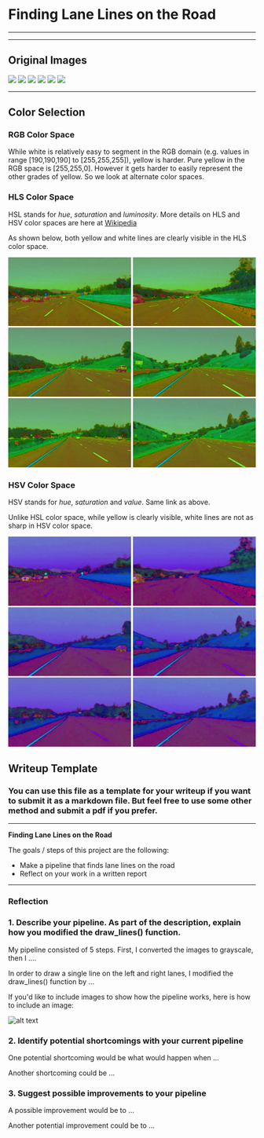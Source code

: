 # **Finding Lane Lines on the Road**

---

[//]: # (Image References)

[image1]: ./examples/grayscale.jpg "Grayscale"

---
## Original Images

<img src="./test_images/solidWhiteCurve.jpg" width="250" /> <img src="./test_images/solidWhiteRight.jpg" width="250" />
<img src="./test_images/solidYellowCurve.jpg" width="250" /> <img src="./test_images/solidYellowCurve2.jpg" width="250" />
<img src="./test_images/solidYellowLeft.jpg" width="250" /> <img src="./test_images/whiteCarLaneSwitch.jpg" width="250" />

---
## Color Selection

### RGB Color Space

While white is relatively easy to segment in the RGB domain (e.g. values in range [190,190,190] to [255,255,255]), yellow is harder. Pure yellow in the RGB space is [255,255,0]. However it gets harder to easily represent the other grades of yellow. So we look at alternate color spaces.

### HLS Color Space

HSL stands for _hue_, _saturation_ and _luminosity_. More details on HLS and HSV color spaces are here at [Wikipedia](https://en.wikipedia.org/wiki/HSL_and_HSV)

As shown below, both yellow and white lines are clearly visible in the HLS color space.

<img src="./test_images_output/solidWhiteCurve_hls.jpg" width="250" /> <img src="./test_images_output/solidWhiteRight_hls.jpg" width="250" />
<img src="./test_images_output/solidYellowCurve_hls.jpg" width="250" /> <img src="./test_images_output/solidYellowCurve2_hls.jpg" width="250" />
<img src="./test_images_output/solidYellowLeft_hls.jpg" width="250" /> <img src="./test_images_output/whiteCarLaneSwitch_hls.jpg" width="250" />

### HSV Color Space

HSV stands for _hue_, _saturation_ and _value_. Same link as above.

Unlike HSL color space, while yellow is clearly visible, white lines are not as sharp in HSV color space.

<img src="./test_images_output/solidWhiteCurve_hsv.jpg" width="250" /> <img src="./test_images_output/solidWhiteRight_hsv.jpg" width="250" />
<img src="./test_images_output/solidYellowCurve_hsv.jpg" width="250" /> <img src="./test_images_output/solidYellowCurve2_hsv.jpg" width="250" />
<img src="./test_images_output/solidYellowLeft_hsv.jpg" width="250" /> <img src="./test_images_output/whiteCarLaneSwitch_hsv.jpg" width="250" />




## Writeup Template

### You can use this file as a template for your writeup if you want to submit it as a markdown file. But feel free to use some other method and submit a pdf if you prefer.

---

**Finding Lane Lines on the Road**

The goals / steps of this project are the following:
* Make a pipeline that finds lane lines on the road
* Reflect on your work in a written report


---

### Reflection

### 1. Describe your pipeline. As part of the description, explain how you modified the draw_lines() function.

My pipeline consisted of 5 steps. First, I converted the images to grayscale, then I ....

In order to draw a single line on the left and right lanes, I modified the draw_lines() function by ...

If you'd like to include images to show how the pipeline works, here is how to include an image:

![alt text][image1]


### 2. Identify potential shortcomings with your current pipeline


One potential shortcoming would be what would happen when ...

Another shortcoming could be ...


### 3. Suggest possible improvements to your pipeline

A possible improvement would be to ...

Another potential improvement could be to ...
